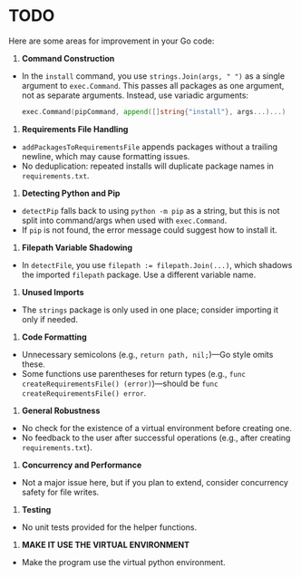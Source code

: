 # TODO

Here are some areas for improvement in your Go code:

1. **Command Construction**

- In the `install` command, you use `strings.Join(args, " ")` as a single argument to `exec.Command`. This passes all packages as one argument, not as separate arguments. Instead, use variadic arguments:
  ```go
  exec.Command(pipCommand, append([]string{"install"}, args...)...)
  ```

1. **Requirements File Handling**

- `addPackagesToRequirementsFile` appends packages without a trailing newline, which may cause formatting issues.
- No deduplication: repeated installs will duplicate package names in `requirements.txt`.

1. **Detecting Python and Pip**

- `detectPip` falls back to using `python -m pip` as a string, but this is not split into command/args when used with `exec.Command`.
- If `pip` is not found, the error message could suggest how to install it.

1. **Filepath Variable Shadowing**

- In `detectFile`, you use `filepath := filepath.Join(...)`, which shadows the imported `filepath` package. Use a different variable name.

1. **Unused Imports**

- The `strings` package is only used in one place; consider importing it only if needed.

1. **Code Formatting**

- Unnecessary semicolons (e.g., `return path, nil;`)—Go style omits these.
- Some functions use parentheses for return types (e.g., `func createRequirementsFile() (error)`)—should be `func createRequirementsFile() error`.

1. **General Robustness**

- No check for the existence of a virtual environment before creating one.
- No feedback to the user after successful operations (e.g., after creating `requirements.txt`).

1. **Concurrency and Performance**

- Not a major issue here, but if you plan to extend, consider concurrency safety for file writes.

1. **Testing**

- No unit tests provided for the helper functions.

1. **MAKE IT USE THE VIRTUAL ENVIRONMENT**

- Make the program use the virtual python environment.
